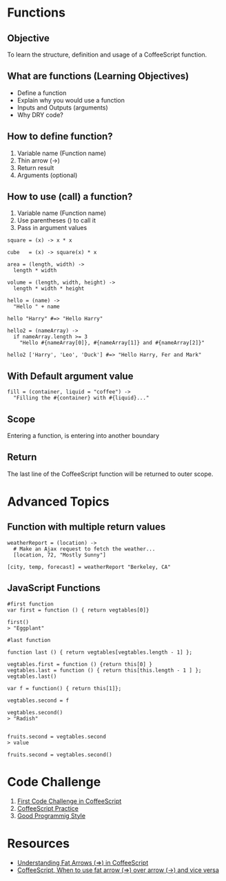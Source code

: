 # Functions

## Objective

To learn the structure, definition and usage of a CoffeeScript function.

## What are functions (Learning Objectives)

- Define a function
- Explain why you would use a function
- Inputs and Outputs (arguments)
- Why DRY code?

## How to define function?

1. Variable name (Function name)
2. Thin arrow (->)
3. Return result
4. Arguments (optional)

## How to use (call) a function?

1. Variable name (Function name)
2. Use parentheses () to call it
3. Pass in argument values

```
square = (x) -> x * x

cube   = (x) -> square(x) * x

area = (length, width) ->
  length * width

volume = (length, width, height) ->
  length * width * height

hello = (name) ->
  "Hello " + name

hello "Harry" #=> "Hello Harry"

hello2 = (nameArray) ->
  if nameArray.length >= 3
    "Hello #{nameArray[0]}, #{nameArray[1]} and #{nameArray[2]}"

hello2 ['Harry', 'Leo', 'Duck'] #=> "Hello Harry, Fer and Mark"
```

## With Default argument value

```
fill = (container, liquid = "coffee") ->
  "Filling the #{container} with #{liquid}..."
```

## Scope

Entering a function, is entering into another boundary

## Return

The last line of the CoffeeScript function will be returned to outer scope.

# Advanced Topics

## Function with multiple return values

```
weatherReport = (location) ->
  # Make an Ajax request to fetch the weather...
  [location, 72, "Mostly Sunny"]

[city, temp, forecast] = weatherReport "Berkeley, CA"
```

## JavaScript Functions

```
#first function
var first = function () { return vegtables[0]}

first()
> "Eggplant" 

#last function

function last () { return vegtables[vegtables.length - 1] };

vegtables.first = function () {return this[0] }
vegtables.last = function () { return this[this.length - 1 ] };
vegtables.last()

var f = function() { return this[1]};

vegtables.second = f

vegtables.second()
> "Radish"


fruits.second = vegtables.second
> value

fruits.second = vegtables.second()
```

# Code Challenge

1. [First Code Challenge in CoffeeScript](https://github.com/annieccheung/wdi3-hk-code-challenge)
2. [CoffeeScript Practice](https://gist.github.com/bridgpal/c2fbca5182b4d5e53caa)
3. [Good Programmig Style](http://www.cprogramming.com/tutorial/style.html)

# Resources

- [Understanding Fat Arrows (=>) in CoffeeScript](http://webapplog.com/understanding-fat-arrows-in-coffeescript/)
- [CoffeeScript, When to use fat arrow (=>) over arrow (->) and vice versa](http://stackoverflow.com/questions/8965855/coffeescript-when-to-use-fat-arrow-over-arrow-and-vice-versa)
